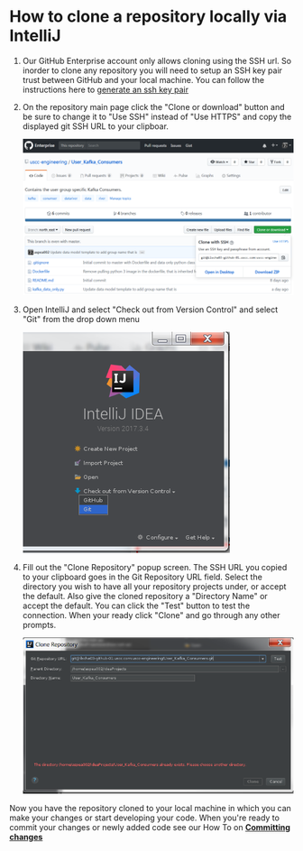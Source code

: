 # How to clone a repository locally via IntelliJ

1. Our GitHub Enterprise account only allows cloning using the SSH url. So inorder to clone any repository you will need to setup an SSH key pair trust between GitHub and your local machine. You can follow the instructions here to [generate an ssh key pair](../generate-ssh-key.md)

1. On the repository main page click the "Clone or download" button and be sure to change it to "Use SSH" instead of "Use HTTPS" and copy the displayed git SSH URL to your clipboar.

    [![clone or download](/images/clone_repo.png)](/images/clone_repo.png)

1. Open IntelliJ and select "Check out from Version Control" and select "Git" from the drop down menu

    [![check out from version control](/images/checkout_from_version_control.png)](/images/checkout_from_version_control.png)

1. Fill out the "Clone Repository" popup screen. The SSH URL you copied to your clipboard goes in the Git Repository URL field. Select the directory you wish to have all your repository projects under, or accept the default. Also give the cloned repository a "Directory Name" or accept the default. You can click the "Test" button to test the connection. When your ready click "Clone" and go through any other prompts.

    [![check from version control 2](/images/checkout_from_version_control_2.png)](/images/checkout_from_version_control_2.png)

Now you have the repository cloned to your local machine in which you can make your changes or start developing your code. When you're ready to commit your changes or newly added code see our How To on [**Committing changes**](commit.md)